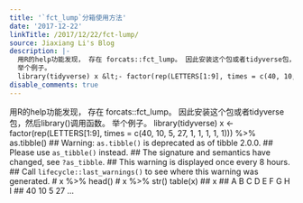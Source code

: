 ```yaml
---
title: '`fct_lump`分箱使用方法'
date: '2017-12-22'
linkTitle: /2017/12/22/fct-lump/
source: Jiaxiang Li's Blog
description: |-
  用R的help功能发现， 存在 forcats::fct_lump。 因此安装这个包或者tidyverse包，然后library()调用函数。
  举个例子。
  library(tidyverse) x &lt;- factor(rep(LETTERS[1:9], times = c(40, 10, 5, 27, 1, 1, 1, 1, 1))) %&gt;% as.tibble() ## Warning: `as.tibble()` is deprecated as of tibble 2.0.0. ## Please use `as_tibble()` instead. ## The signature and semantics have changed, see `?as_tibble`. ## This warning is displayed once every 8 hours. ## Call `lifecycle::last_warnings()` to see where this warning was generated. # x %&gt;% head() # x %&gt;% str() table(x) ## x ## A B C D E F G H I ## 40 10 5 27 ...
disable_comments: true
---
```

用R的help功能发现， 存在 forcats::fct_lump。 因此安装这个包或者tidyverse包，然后library()调用函数。
举个例子。
library(tidyverse) x &lt;- factor(rep(LETTERS[1:9], times = c(40, 10, 5, 27, 1, 1, 1, 1, 1))) %&gt;% as.tibble() ## Warning: `as.tibble()` is deprecated as of tibble 2.0.0. ## Please use `as_tibble()` instead. ## The signature and semantics have changed, see `?as_tibble`. ## This warning is displayed once every 8 hours. ## Call `lifecycle::last_warnings()` to see where this warning was generated. # x %&gt;% head() # x %&gt;% str() table(x) ## x ## A B C D E F G H I ## 40 10 5 27 ...